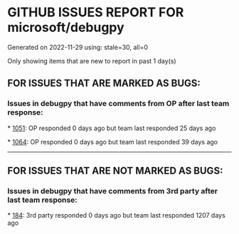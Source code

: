 
# GITHUB ISSUES REPORT FOR microsoft/debugpy


Generated on 2022-11-29 using: stale=30, all=0


Only showing items that are new to report in past 1 day(s)


## FOR ISSUES THAT ARE MARKED AS BUGS:


### Issues in debugpy that have comments from OP after last team response:


\* [1051](https://github.com/microsoft/debugpy/issues/1051 "debugpy gets &quot;stuck&quot; while using run by line in vscode jupyter notebook"): OP responded 0 days ago but team last responded 25 days ago

\* [1064](https://github.com/microsoft/debugpy/issues/1064 "debugpy sometimes fails to start up"): OP responded 0 days ago but team last responded 39 days ago

---

## FOR ISSUES THAT ARE NOT MARKED AS BUGS:


### Issues in debugpy that have comments from 3rd party after last team response:


\* [184](https://github.com/microsoft/debugpy/issues/184 "Azure Build for ARM"): 3rd party responded 0 days ago but team last responded 1207 days ago
